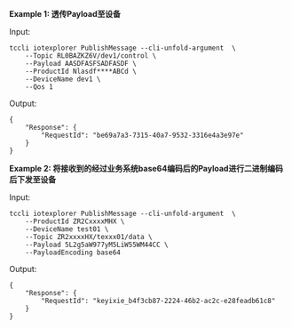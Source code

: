 **Example 1: 透传Payload至设备**



Input: 

```
tccli iotexplorer PublishMessage --cli-unfold-argument  \
    --Topic RL0BAZKZ6V/dev1/control \
    --Payload AASDFASFSADFASDF \
    --ProductId Nlasdf****ABCd \
    --DeviceName dev1 \
    --Qos 1
```

Output: 
```
{
    "Response": {
        "RequestId": "be69a7a3-7315-40a7-9532-3316e4a3e97e"
    }
}
```

**Example 2: 将接收到的经过业务系统base64编码后的Payload进行二进制编码后下发至设备**



Input: 

```
tccli iotexplorer PublishMessage --cli-unfold-argument  \
    --ProductId ZR2CxxxxMHX \
    --DeviceName test01 \
    --Topic ZR2xxxxHX/texxx01/data \
    --Payload 5L2g5aW977yM5LiW55WM44CC \
    --PayloadEncoding base64
```

Output: 
```
{
    "Response": {
        "RequestId": "keyixie_b4f3cb87-2224-46b2-ac2c-e28feadb61c8"
    }
}
```

